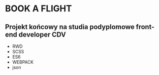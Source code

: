 # BOOK A FLIGHT

## Projekt końcowy na studia podyplomowe front-end developer CDV

- RWD
- SCSS
- ES6
- WEBPACK
- json
